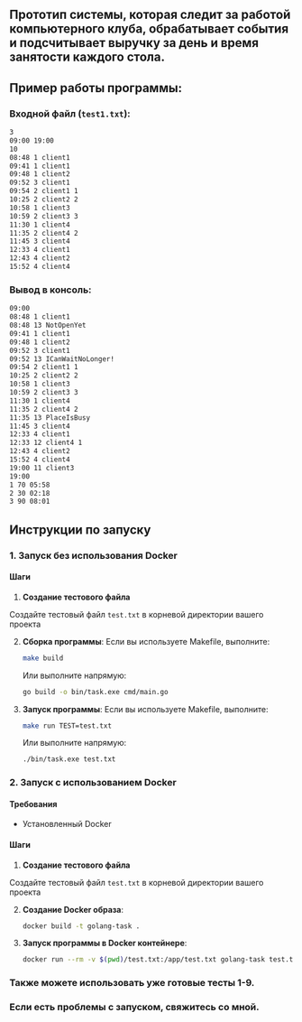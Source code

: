 ## Прототип системы, которая следит за работой компьютерного клуба, обрабатывает события и подсчитывает выручку за день и время занятости каждого стола.
## Пример работы программы:
### Входной файл (`test1.txt`):
```txt
3
09:00 19:00
10
08:48 1 client1
09:41 1 client1
09:48 1 client2
09:52 3 client1
09:54 2 client1 1
10:25 2 client2 2
10:58 1 client3
10:59 2 client3 3
11:30 1 client4
11:35 2 client4 2
11:45 3 client4
12:33 4 client1
12:43 4 client2
15:52 4 client4
```
### Вывод в консоль:
```txt
09:00
08:48 1 client1
08:48 13 NotOpenYet
09:41 1 client1
09:48 1 client2 
09:52 3 client1
09:52 13 ICanWaitNoLonger!
09:54 2 client1 1
10:25 2 client2 2
10:58 1 client3 
10:59 2 client3 3
11:30 1 client4
11:35 2 client4 2
11:35 13 PlaceIsBusy
11:45 3 client4
12:33 4 client1
12:33 12 client4 1
12:43 4 client2
15:52 4 client4
19:00 11 client3
19:00
1 70 05:58 
2 30 02:18
3 90 08:01 
```
## Инструкции по запуску

### 1. Запуск без использования Docker

#### Шаги

1. **Создание тестового файла** 

Создайте тестовый файл `test.txt` в корневой директории вашего проекта

2. **Сборка программы**:
   Если вы используете Makefile, выполните:
    ```sh
    make build
    ```
   Или выполните напрямую:
    ```sh
    go build -o bin/task.exe cmd/main.go
    ```

3. **Запуск программы**: 
   Если вы используете Makefile, выполните:
    ```sh
    make run TEST=test.txt
    ```
   Или выполните напрямую:
    ```sh
    ./bin/task.exe test.txt
    ```

### 2. Запуск с использованием Docker

#### Требования

- Установленный Docker

#### Шаги

1. **Создание тестового файла**

Создайте тестовый файл `test.txt` в корневой директории вашего проекта

2. **Создание Docker образа**:
    ```sh
    docker build -t golang-task .
    ```

3. **Запуск программы в Docker контейнере**:
    ```sh
    docker run --rm -v $(pwd)/test.txt:/app/test.txt golang-task test.txt
    ```
### Также можете использовать уже готовые тесты 1-9.
### Если есть проблемы с запуском, свяжитесь со мной.
